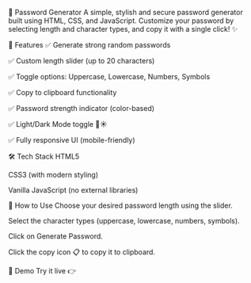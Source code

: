 🔐 Password Generator
A simple, stylish and secure password generator built using HTML, CSS, and JavaScript.
Customize your password by selecting length and character types, and copy it with a single click! ✨


🚀 Features
✅ Generate strong random passwords

✅ Custom length slider (up to 20 characters)

✅ Toggle options: Uppercase, Lowercase, Numbers, Symbols

✅ Copy to clipboard functionality

✅ Password strength indicator (color-based)

✅ Light/Dark Mode toggle 🌙☀️

✅ Fully responsive UI (mobile-friendly)

🛠 Tech Stack
HTML5

CSS3 (with modern styling)

Vanilla JavaScript (no external libraries)

🎯 How to Use
Choose your desired password length using the slider.

Select the character types (uppercase, lowercase, numbers, symbols).

Click on Generate Password.

Click the copy icon 📋 to copy it to clipboard.

📸 Demo
Try it live 👉 
